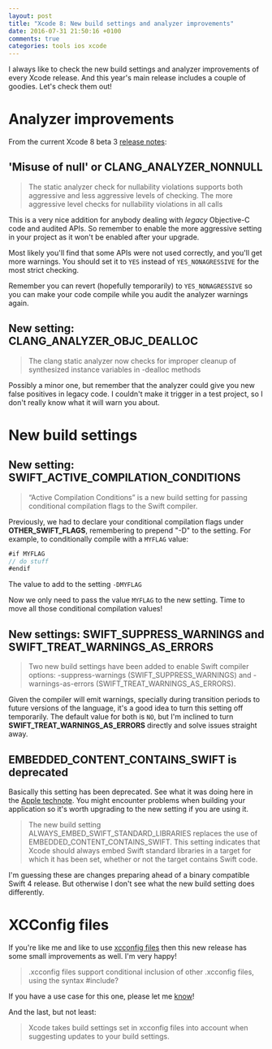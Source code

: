 ```yaml
---
layout: post
title: "Xcode 8: New build settings and analyzer improvements"
date: 2016-07-31 21:50:16 +0100
comments: true
categories: tools ios xcode
---
```


I always like to check the new build settings and analyzer improvements of every Xcode release. And this year's main release includes a couple of goodies. Let's check them out!

<!-- more -->

# Analyzer improvements

From the current Xcode 8 beta 3 [release notes][notes]:

## 'Misuse of null' or CLANG_ANALYZER_NONNULL
> The static analyzer check for nullability violations supports both aggressive and less aggressive levels
of checking. The more aggressive level checks for nullability violations in all calls

This is a very nice addition for anybody dealing with *legacy* Objective-C code and audited APIs. So remember to enable the more aggressive setting in your project as it won't be enabled after your upgrade.

Most likely you'll find that some APIs were not used correctly, and you'll get more warnings. You should set it to `YES` instead of `YES_NONAGRESSIVE` for the most strict checking.

Remember you can revert (hopefully temporarily) to `YES_NONAGRESSIVE` so you can make your code compile while you audit the analyzer warnings again.

## New setting: CLANG_ANALYZER_OBJC_DEALLOC

> The clang static analyzer now checks for improper cleanup of synthesized instance variables in
-dealloc methods

Possibly a minor one, but remember that the analyzer could give you new false positives in legacy code. I couldn't make it trigger in a test project, so I don't really know what it will warn you about.

# New build settings

## New setting: SWIFT_ACTIVE_COMPILATION_CONDITIONS

> “Active Compilation Conditions” is a new build setting for passing conditional compilation flags to
the Swift compiler.

Previously, we had to declare your conditional compilation flags under **OTHER_SWIFT_FLAGS**, remembering to prepend "-D" to the setting. For example, to conditionally compile with a `MYFLAG` value:

```swift
#if MYFLAG
// do stuff
#endif
```

The value to add to the setting `-DMYFLAG`

Now we only need to pass the value `MYFLAG` to the new setting. Time to move all those conditional compilation values!

## New settings: SWIFT_SUPPRESS_WARNINGS and SWIFT_TREAT_WARNINGS_AS_ERRORS

> Two new build settings have been added to enable Swift compiler options: -suppress-warnings
(SWIFT_SUPPRESS_WARNINGS) and -warnings-as-errors (SWIFT_TREAT_WARNINGS_AS_ERRORS).

Given the compiler will emit warnings, specially during transition periods to future versions of the language, it's a good idea to turn this setting off temporarily. The default value for both is `NO`, but I'm inclined to turn **SWIFT_TREAT_WARNINGS_AS_ERRORS** directly and solve issues straight away.

## EMBEDDED_CONTENT_CONTAINS_SWIFT is deprecated

Basically this setting has been deprecated. See what it was doing here in the [Apple technote][technote1]. You might encounter problems when building your application so it's worth upgrading to the new setting if you are using it.

> The new build setting ALWAYS_EMBED_SWIFT_STANDARD_LIBRARIES replaces the use of
EMBEDDED_CONTENT_CONTAINS_SWIFT. This setting indicates that Xcode should always embed
Swift standard libraries in a target for which it has been set, whether or not the target contains Swift
code.

I'm guessing these are changes preparing ahead of a binary compatible Swift 4 release. But otherwise I don't see what the new build setting does differently.

# XCConfig files

If you're like me and like to use [xcconfig files][xcconfig] then this new release has some small improvements as well. I'm very happy!

> .xcconfig files support conditional inclusion of other .xcconfig files, using the syntax #include?

If you have a use case for this one, please let me [know][twitter]!

And the last, but not least:

> Xcode takes build settings set in xcconfig files into account when suggesting updates to your build
settings.

[notes]: http://adcdownload.apple.com/Developer_Tools/Xcode_8_beta_3/Release_Notes_for_Xcode_8_beta_3.pdf
[xcconfig]: https://pewpewthespells.com/blog/xcconfig_guide.html
[technote1]: https://developer.apple.com/library/ios/qa/qa1881/_index.html
[twitter]: https://twitter.com/miguelquinon
